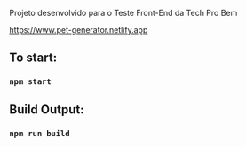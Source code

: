 Projeto desenvolvido para o Teste Front-End da Tech Pro Bem

https://www.pet-generator.netlify.app

## To start:

### `npm start`

## Build Output:

### `npm run build`
